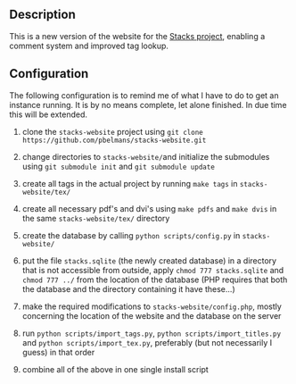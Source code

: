 Description
-----------
This is a new version of the website for the [Stacks project](http://math.columbia.edu/algebraic_geometry/stacks-git/), enabling a comment system and improved tag lookup.


Configuration
-------------
The following configuration is to remind me of what I have to do to get an instance running. It is by no means complete, let alone finished. In due time this will be extended.


1. clone the `stacks-website` project using
`git clone https://github.com/pbelmans/stacks-website.git`

2. change directories to `stacks-website/`and initialize the submodules using `git submodule init` and `git submodule update`

3. create all tags in the actual project by running `make tags` in `stacks-website/tex/`

4. create all necessary pdf's and dvi's using `make pdfs` and `make dvis` in the same `stacks-website/tex/` directory

5. create the database by calling `python scripts/config.py` in `stacks-website/`

6. put the file `stacks.sqlite` (the newly created database) in a directory that is not accessible from outside, apply `chmod 777 stacks.sqlite` and `chmod 777 ../` from the location of the database (PHP requires that both the database and the directory containing it have these...)

7. make the required modifications to `stacks-website/config.php`, mostly concerning the location of the website and the database on the server

8. run `python scripts/import_tags.py`, `python scripts/import_titles.py` and `python scripts/import_tex.py`, preferably (but not necessarily I guess) in that order

9. combine all of the above in one single install script
